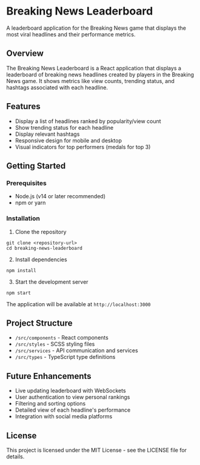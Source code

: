 # Breaking News Leaderboard

A leaderboard application for the Breaking News game that displays the most viral headlines and their performance metrics.

## Overview

The Breaking News Leaderboard is a React application that displays a leaderboard of breaking news headlines created by players in the Breaking News game. It shows metrics like view counts, trending status, and hashtags associated with each headline.

## Features

- Display a list of headlines ranked by popularity/view count
- Show trending status for each headline
- Display relevant hashtags
- Responsive design for mobile and desktop
- Visual indicators for top performers (medals for top 3)

## Getting Started

### Prerequisites

- Node.js (v14 or later recommended)
- npm or yarn

### Installation

1. Clone the repository

```
git clone <repository-url>
cd breaking-news-leaderboard
```

2. Install dependencies

```
npm install
```

3. Start the development server

```
npm start
```

The application will be available at `http://localhost:3000`

## Project Structure

- `/src/components` - React components
- `/src/styles` - SCSS styling files
- `/src/services` - API communication and services
- `/src/types` - TypeScript type definitions

## Future Enhancements

- Live updating leaderboard with WebSockets
- User authentication to view personal rankings
- Filtering and sorting options
- Detailed view of each headline's performance
- Integration with social media platforms

## License

This project is licensed under the MIT License - see the LICENSE file for details.
